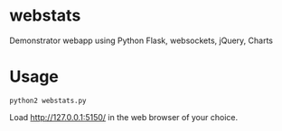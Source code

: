 # webstats
Demonstrator webapp using Python Flask, websockets, jQuery, Charts

# Usage

`python2 webstats.py`

Load http://127.0.0.1:5150/ in the web browser of your choice.
